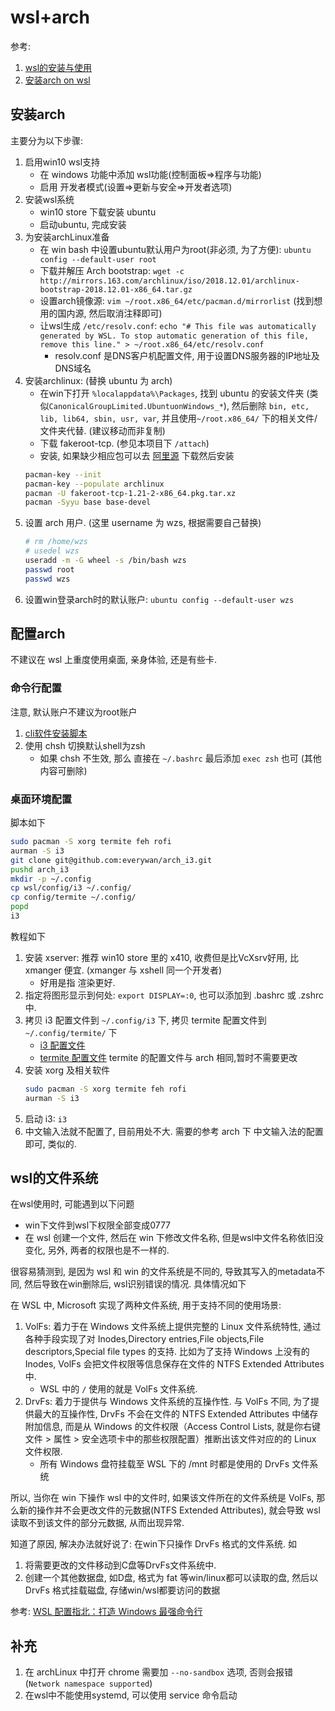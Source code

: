 # wsl+arch
参考:
1. [wsl的安装与使用](https://zhuanlan.zhihu.com/p/34885179)
2. [安装arch on wsl](https://wiki.archlinux.org/index.php/Install_on_WSL_(简体中文))

## 安装arch
主要分为以下步骤:
1. 启用win10 wsl支持
    - 在 windows 功能中添加 wsl功能(控制面板=>程序与功能)
    - 启用 开发者模式(设置=>更新与安全=>开发者选项)
2. 安装wsl系统
    - win10 store 下载安装 ubuntu
    - 启动ubuntu, 完成安装
3. 为安装archLinux准备
    - 在 win bash 中设置ubuntu默认用户为root(非必须, 为了方便): `ubuntu config --default-user root`
    - 下载并解压 Arch bootstrap: `wget -c http://mirrors.163.com/archlinux/iso/2018.12.01/archlinux-bootstrap-2018.12.01-x86_64.tar.gz`
    - 设置arch镜像源: `vim ~/root.x86_64/etc/pacman.d/mirrorlist` (找到想用的国内源, 然后取消注释即可)
    - 让wsl生成 `/etc/resolv.conf`: `echo "# This file was automatically generated by WSL. To stop automatic generation of this file, remove this line." > ~/root.x86_64/etc/resolv.conf`
        - resolv.conf 是DNS客户机配置文件, 用于设置DNS服务器的IP地址及DNS域名
4. 安装archlinux: (替换 ubuntu 为 arch)
    - 在win下打开 `%localappdata%\Packages`, 找到 ubuntu 的安装文件夹 (类似`CanonicalGroupLimited.UbuntuonWindows_*`), 然后删除 `bin, etc, lib, lib64, sbin, usr, var`, 并且使用`~/root.x86_64/` 下的相关文件/文件夹代替. (建议移动而非复制)
    - 下载 fakeroot-tcp. (参见本项目下 `/attach`)
    - 安装, 如果缺少相应包可以去 [阿里源](https://mirrors.aliyun.com/archlinux/) 下载然后安装
    ```Bash
    pacman-key --init
    pacman-key --populate archlinux
    pacman -U fakeroot-tcp-1.21-2-x86_64.pkg.tar.xz
    pacman -Syyu base base-devel
    ```
5. 设置 arch 用户. (这里 username 为 wzs, 根据需要自己替换)
    ```Bash
    # rm /home/wzs
    # usedel wzs
    useradd -m -G wheel -s /bin/bash wzs
    passwd root
    passwd wzs
    ```
6. 设置win登录arch时的默认账户: `ubuntu config --default-user wzs`

## 配置arch
不建议在 wsl 上重度使用桌面, 亲身体验, 还是有些卡.

### 命令行配置
注意, 默认账户不建议为root账户
1. [cli软件安装脚本](./config.sh)
2. 使用 chsh 切换默认shell为zsh
    - 如果 chsh 不生效, 那么 直接在 `~/.bashrc` 最后添加 `exec zsh` 也可 (其他内容可删除)

### 桌面环境配置
脚本如下
```Bash
sudo pacman -S xorg termite feh rofi
aurman -S i3
git clone git@github.com:everywan/arch_i3.git
pushd arch_i3
mkdir -p ~/.config
cp wsl/config/i3 ~/.config/
cp config/termite ~/.config/
popd
i3
```

教程如下
1. 安装 xserver: 推荐 win10 store 里的 x410, 收费但是比VcXsrv好用, 比 xmanger 便宜. (xmanger 与 xshell
 同一个开发者)
    - 好用是指 渲染更好.
2. 指定将图形显示到何处: `export DISPLAY=:0`, 也可以添加到 .bashrc 或 .zshrc 中.
3. 拷贝 i3 配置文件到 `~/.config/i3` 下, 拷贝 termite 配置文件到 `~/.config/termite/` 下
    - [i3 配置文件](./config/i3/)
    - [termite 配置文件](/os/arch/config/termite/) termite 的配置文件与 arch 相同,暂时不需要更改
4. 安装 xorg 及相关软件
    ```Bash
    sudo pacman -S xorg termite feh rofi
    aurman -S i3
    ```
5. 启动 i3: `i3`
5. 中文输入法就不配置了, 目前用处不大. 需要的参考 arch 下 中文输入法的配置即可, 类似的.

## wsl的文件系统
在wsl使用时, 可能遇到以下问题
- win下文件到wsl下权限全部变成0777
- 在 wsl 创建一个文件, 然后在 win 下修改文件名称, 但是wsl中文件名称依旧没变化, 另外, 两者的权限也是不一样的.

很容易猜测到, 是因为 wsl 和 win 的文件系统是不同的, 导致其写入的metadata不同, 然后导致在win删除后, wsl识别错误的情况. 具体情况如下

在 WSL 中, Microsoft 实现了两种文件系统, 用于支持不同的使用场景:
1. VolFs: 着力于在 Windows 文件系统上提供完整的 Linux 文件系统特性, 通过各种手段实现了对 Inodes,Directory entries,File objects,File descriptors,Special file types 的支持. 比如为了支持 Windows 上没有的 Inodes, VolFs 会把文件权限等信息保存在文件的 NTFS Extended Attributes 中.
    - WSL 中的 `/` 使用的就是 VolFs 文件系统.
2. DrvFs: 着力于提供与 Windows 文件系统的互操作性. 与 VolFs 不同, 为了提供最大的互操作性, DrvFs 不会在文件的 NTFS Extended Attributes 中储存附加信息, 而是从 Windows 的文件权限（Access Control Lists, 就是你右键文件 > 属性 > 安全选项卡中的那些权限配置）推断出该文件对应的的 Linux 文件权限. 
    - 所有 Windows 盘符挂载至 WSL 下的 /mnt 时都是使用的 DrvFs 文件系统

所以, 当你在 win 下操作 wsl 中的文件时, 如果该文件所在的文件系统是 VolFs, 那么新的操作并不会更改文件的元数据(NTFS Extended Attributes), 就会导致 wsl 读取不到该文件的部分元数据, 从而出现异常.

知道了原因, 解决办法就好说了: 在win下只操作 DrvFs 格式的文件系统. 如
1. 将需要更改的文件移动到C盘等DrvFs文件系统中.
2. 创建一个其他数据盘, 如D盘, 格式为 fat 等win/linux都可以读取的盘, 然后以 DrvFs 格式挂载磁盘, 存储win/wsl都要访问的数据

参考: [WSL 配置指北：打造 Windows 最强命令行](https://segmentfault.com/a/1190000016677670)

## 补充
1. 在 archLinux 中打开 chrome 需要加 `--no-sandbox` 选项, 否则会报错(`Network namespace supported`)
2. 在wsl中不能使用systemd, 可以使用 service 命令启动
